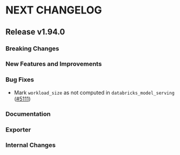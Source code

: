 # NEXT CHANGELOG

## Release v1.94.0

### Breaking Changes

### New Features and Improvements

### Bug Fixes

* Mark `workload_size` as not computed in `databricks_model_serving` ([#5111](https://github.com/databricks/terraform-provider-databricks/pull/5111))

### Documentation

### Exporter

### Internal Changes
